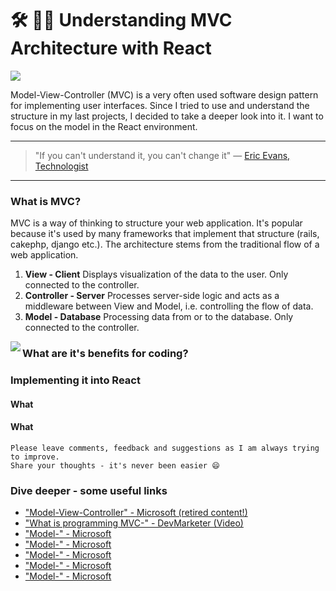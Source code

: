 # 🛠 📐📏 Understanding MVC Architecture with React

[<img src="https://images.unsplash.com/photo-1484504844383-7676f295d034?dpr=2&auto=format&fit=crop&w=767&h=431&q=80&cs=tinysrgb&crop=">](https://unsplash.com/search/architecture?photo=b6GavtrLBo4)

Model-View-Controller (MVC) is a very often used software design pattern for implementing user interfaces. Since I tried to use and understand the structure in my last projects, I decided to take a deeper look into it. I want to focus on the model in the React environment.

---

>"If you can't understand it, you can't change it"
― [Eric Evans, Technologist](https://en.wikipedia.org/wiki/Domain-driven_design)

---

### What is MVC?
MVC is a way of thinking to structure your web application. It's popular because it's used by many frameworks that implement that structure (rails, cakephp, django etc.).
The architecture stems from the traditional flow of a web application.

1. **View - Client**
Displays visualization of the data to the user. Only connected to the controller.
2. **Controller - Server**
Processes server-side logic and acts as a middleware between View and Model, i.e. controlling the flow of data.
3. **Model - Database**
Processing data from or to the database. Only connected to the controller.

<img src="http://i.imgur.com/5iBwlOS.png" align="left"/>


### What are it's benefits for coding?
### Implementing it into React
#### What
#### What


```
Please leave comments, feedback and suggestions as I am always trying to improve.
Share your thoughts - it's never been easier 😄
```


### Dive deeper - some useful links
- ["Model-View-Controller" - Microsoft (retired content!)](https://msdn.microsoft.com/en-us/library/ff649643.aspx)
- ["What is programming MVC-" - DevMarketer (Video)](https://www.youtube.com/watch?v=1IsL6g2ixak)
- ["Model-" - Microsoft]()
- ["Model-" - Microsoft]()
- ["Model-" - Microsoft]()
- ["Model-" - Microsoft]()
- ["Model-" - Microsoft]()
